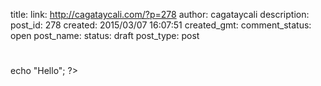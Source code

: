 title: 
link: http://cagataycali.com/?p=278
author: cagataycali
description: 
post_id: 278
created: 2015/03/07 16:07:51
created_gmt: 
comment_status: open
post_name: 
status: draft
post_type: post

# 

echo "Hello"; ?>